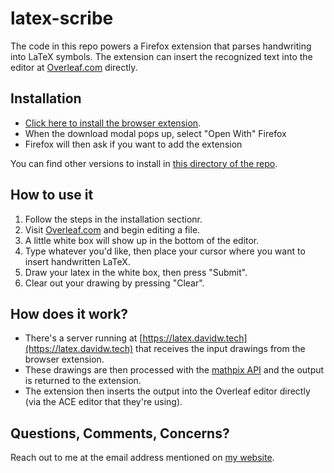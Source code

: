 # latex-scribe

The code in this repo powers a Firefox extension that parses handwriting into LaTeX symbols.
The extension can insert the recognized text into the editor at [Overleaf.com](https://www.overleaf.com) directly.

## Installation

- [Click here to install the browser extension](https://github.com/dwetterau/latex-scribe/raw/master/published/latex_scribe-0.3-fx.xpi). 
- When the download modal pops up, select "Open With" Firefox
- Firefox will then ask if you want to add the extension

You can find  other versions to install in [this directory of the repo](https://github.com/dwetterau/latex-scribe/tree/master/published).

## How to use it
1. Follow the steps in the installation sectionr.
2. Visit [Overleaf.com](https://www.overleaf.com) and begin editing a file.
3. A little white box will show up in the bottom of the editor.
4. Type whatever you'd like, then place your cursor where you want to insert handwritten LaTeX.
5. Draw your latex in the white box, then press "Submit".
6. Clear out your drawing by pressing "Clear".

## How does it work?

- There's a server running at [https://latex.davidw.tech](https://latex.davidw.tech) that receives the input drawings from the browser extension. 
- These drawings are then processed with the [mathpix API](https://docs.mathpix.com/) and the output is returned to the extension.
- The extension then inserts the output into the Overleaf editor directly (via the ACE editor that they're using).

## Questions, Comments, Concerns?

Reach out to me at the email address mentioned on [my website](https://davidw.tech).
